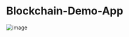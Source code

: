 # Blockchain-Demo-App

![image](https://github.com/user-attachments/assets/e8c92099-d47c-4b8f-95d1-6786a3280d3e)
